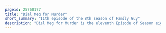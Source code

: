 ```yaml
---
pageid: 25760177
title: "Dial Meg for Murder"
short_summary: "11th episode of the 8th season of Family Guy"
description: "Dial Meg for Murder is the eleventh Episode of Season eight of the animated Comedy Series Family Guy. It originally aired in the united States on Fox on january 31 2010. The Episode follows meg as she visits an Inmate at the local Prison and falls in Love with him. She eventually ends up hiding the Fugitive in the Griffin Family Home, however, and is convicted and sent to Jail. When she returns Home she becomes a hardened Criminal who tortures her Family."
---
```


